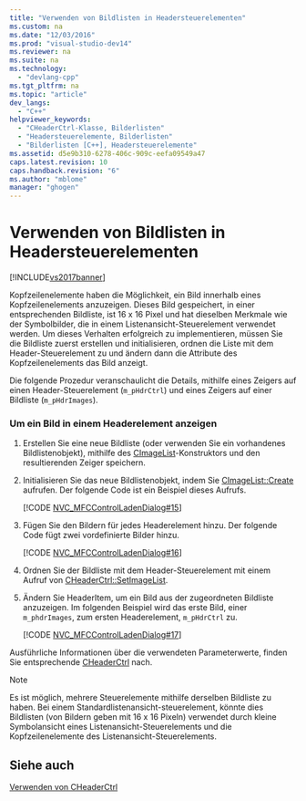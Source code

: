 ```yaml
---
title: "Verwenden von Bildlisten in Headersteuerelementen"
ms.custom: na
ms.date: "12/03/2016"
ms.prod: "visual-studio-dev14"
ms.reviewer: na
ms.suite: na
ms.technology: 
  - "devlang-cpp"
ms.tgt_pltfrm: na
ms.topic: "article"
dev_langs: 
  - "C++"
helpviewer_keywords: 
  - "CHeaderCtrl-Klasse, Bilderlisten"
  - "Headersteuerelemente, Bilderlisten"
  - "Bilderlisten [C++], Headersteuerelemente"
ms.assetid: d5e9b310-6278-406c-909c-eefa09549a47
caps.latest.revision: 10
caps.handback.revision: "6"
ms.author: "mblome"
manager: "ghogen"
---
```

# Verwenden von Bildlisten in Headersteuerelementen
[!INCLUDE[vs2017banner](../assembler/inline/includes/vs2017banner.md)]

Kopfzeilenelemente haben die Möglichkeit, ein Bild innerhalb eines Kopfzeilenelements anzuzeigen.  Dieses Bild gespeichert, in einer entsprechenden Bildliste, ist 16 x 16 Pixel und hat dieselben Merkmale wie der Symbolbilder, die in einem Listenansicht\-Steuerelement verwendet werden.  Um dieses Verhalten erfolgreich zu implementieren, müssen Sie die Bildliste zuerst erstellen und initialisieren, ordnen die Liste mit dem Header\-Steuerelement zu und ändern dann die Attribute des Kopfzeilenelements das Bild anzeigt.  
  
 Die folgende Prozedur veranschaulicht die Details, mithilfe eines Zeigers auf einen Header\-Steuerelement \(`m_pHdrCtrl`\) und eines Zeigers auf einer Bildliste \(`m_pHdrImages`\).  
  
### Um ein Bild in einem Headerelement anzeigen  
  
1.  Erstellen Sie eine neue Bildliste \(oder verwenden Sie ein vorhandenes Bildlistenobjekt\), mithilfe des [CImageList](../mfc/reference/cimagelist-class.md)\-Konstruktors und den resultierenden Zeiger speichern.  
  
2.  Initialisieren Sie das neue Bildlistenobjekt, indem Sie [CImageList::Create](../Topic/CImageList::Create.md) aufrufen.  Der folgende Code ist ein Beispiel dieses Aufrufs.  
  
     [!CODE [NVC_MFCControlLadenDialog#15](../CodeSnippet/VS_Snippets_Cpp/NVC_MFCControlLadenDialog#15)]  
  
3.  Fügen Sie den Bildern für jedes Headerelement hinzu.  Der folgende Code fügt zwei vordefinierte Bilder hinzu.  
  
     [!CODE [NVC_MFCControlLadenDialog#16](../CodeSnippet/VS_Snippets_Cpp/NVC_MFCControlLadenDialog#16)]  
  
4.  Ordnen Sie der Bildliste mit dem Header\-Steuerelement mit einem Aufruf von [CHeaderCtrl::SetImageList](../Topic/CHeaderCtrl::SetImageList.md).  
  
5.  Ändern Sie HeaderItem, um ein Bild aus der zugeordneten Bildliste anzuzeigen.  Im folgenden Beispiel wird das erste Bild, einer `m_phdrImages`, zum ersten Headerelement, `m_pHdrCtrl` zu.  
  
     [!CODE [NVC_MFCControlLadenDialog#17](../CodeSnippet/VS_Snippets_Cpp/NVC_MFCControlLadenDialog#17)]  
  
 Ausführliche Informationen über die verwendeten Parameterwerte, finden Sie entsprechende [CHeaderCtrl](../mfc/reference/cheaderctrl-class.md) nach.  
  
> [!NOTE]
>  Es ist möglich, mehrere Steuerelemente mithilfe derselben Bildliste zu haben.  Bei einem Standardlistenansicht\-steuerelement, könnte dies Bildlisten \(von Bildern geben mit 16 x 16 Pixeln\) verwendet durch kleine Symbolansicht eines Listenansicht\-Steuerelements und die Kopfzeilenelemente des Listenansicht\-Steuerelements.  
  
## Siehe auch  
 [Verwenden von CHeaderCtrl](../mfc/using-cheaderctrl.md)